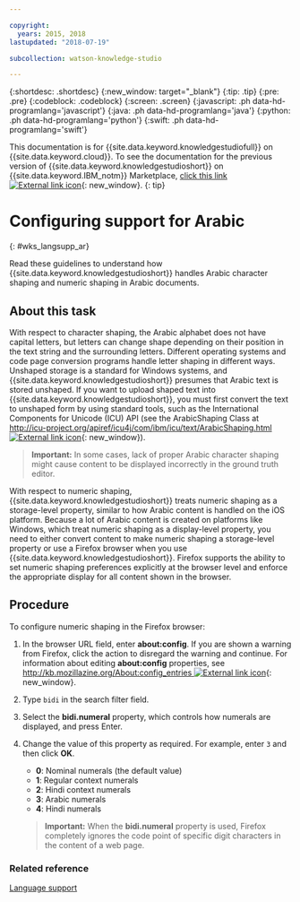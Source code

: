 ```yaml
---

copyright:
  years: 2015, 2018
lastupdated: "2018-07-19"

subcollection: watson-knowledge-studio

---
```


{:shortdesc: .shortdesc}
{:new_window: target="_blank"}
{:tip: .tip}
{:pre: .pre}
{:codeblock: .codeblock}
{:screen: .screen}
{:javascript: .ph data-hd-programlang='javascript'}
{:java: .ph data-hd-programlang='java'}
{:python: .ph data-hd-programlang='python'}
{:swift: .ph data-hd-programlang='swift'}

This documentation is for {{site.data.keyword.knowledgestudiofull}} on {{site.data.keyword.cloud}}. To see the documentation for the previous version of {{site.data.keyword.knowledgestudioshort}} on {{site.data.keyword.IBM_notm}} Marketplace, [click this link ![External link icon](../../icons/launch-glyph.svg "External link icon")](https://{DomainName}/docs/services/knowledge-studio/language-support-arabic.html){: new_window}.
{: tip}

# Configuring support for Arabic
{: #wks_langsupp_ar}

Read these guidelines to understand how {{site.data.keyword.knowledgestudioshort}} handles Arabic character shaping and numeric shaping in Arabic documents.

## About this task

With respect to character shaping, the Arabic alphabet does not have capital letters, but letters can change shape depending on their position in the text string and the surrounding letters. Different operating systems and code page conversion programs handle letter shaping in different ways. Unshaped storage is a standard for Windows systems, and {{site.data.keyword.knowledgestudioshort}} presumes that Arabic text is stored unshaped. If you want to upload shaped text into {{site.data.keyword.knowledgestudioshort}}, you must first convert the text to unshaped form by using standard tools, such as the International Components for Unicode (ICU) API (see the ArabicShaping Class at [http://icu-project.org/apiref/icu4j/com/ibm/icu/text/ArabicShaping.html ![External link icon](../../icons/launch-glyph.svg "External link icon")](http://icu-project.org/apiref/icu4j/com/ibm/icu/text/ArabicShaping.html){: new_window}).

> **Important:** In some cases, lack of proper Arabic character shaping might cause content to be displayed incorrectly in the ground truth editor.

With respect to numeric shaping, {{site.data.keyword.knowledgestudioshort}} treats numeric shaping as a storage-level property, similar to how Arabic content is handled on the iOS platform. Because a lot of Arabic content is created on platforms like Windows, which treat numeric shaping as a display-level property, you need to either convert content to make numeric shaping a storage-level property or use a Firefox browser when you use {{site.data.keyword.knowledgestudioshort}}. Firefox supports the ability to set numeric shaping preferences explicitly at the browser level and enforce the appropriate display for all content shown in the browser.

## Procedure

To configure numeric shaping in the Firefox browser:

1. In the browser URL field, enter **about:config**. If you are shown a warning from Firefox, click the action to disregard the warning and continue. For information about editing **about:config** properties, see [http://kb.mozillazine.org/About:config_entries ![External link icon](../../icons/launch-glyph.svg "External link icon")](http://kb.mozillazine.org/About:config_entries){: new_window}.
1. Type `bidi` in the search filter field.
1. Select the **bidi.numeral** property, which controls how numerals are displayed, and press Enter.
1. Change the value of this property as required. For example, enter `3` and then click **OK**.

    - **0**: Nominal numerals (the default value)
    - **1**: Regular context numerals
    - **2**: Hindi context numerals
    - **3**: Arabic numerals
    - **4**: Hindi numerals

    > **Important:** When the **bidi.numeral** property is used, Firefox completely ignores the code point of specific digit characters in the content of a web page.

### Related reference

[Language support](/docs/services/watson-knowledge-studio/language-support.html)
